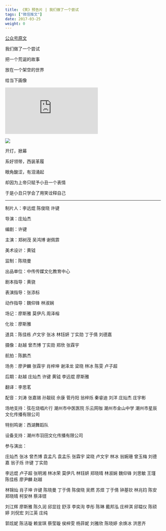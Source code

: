 ```yaml
---
title: 《笑》预告片 | 我们做了一个尝试
tags: ["微信推文"]
date: 2017-03-25
weight: 0
---
```

[公众号原文](https://mp.weixin.qq.com/s/suvkAbIjRor6qpHWvrbe4g)

我们做了一个尝试

把一个荒诞的故事

放在一个架空的世界

给当下画像

<iframe frameborder="0" src="https://v.qq.com/txp/iframe/player.html?vid=c038723f5rb" allowFullScreen="true"></iframe>

![](http://mmbiz.qpic.cn/mmbiz_jpg/kLF9qLYLB1WCL0ommmtdj5tT7yf9TOou6Wk6PcYRF6WGdn9q9s54vtHJWjZeItwgobya96qLiaZIuVvopa9p8xg/640?wx_fmt=jpeg&tp=webp&wxfrom=5&wx_lazy=1&wx_co=1)

开灯，掀幕

系好领带，西装革履

眼角酸涩，有泪涌起

却因为上帝只赋予小丑一个表情

于是小丑只学会了用笑诠释自己

---


制片人：李远焜  陈俊晓  许键

导演：庄灿杰

编剧：许键

主演：郑树茂 吴鸿博 谢佩霏

美术设计：黄钺

监制：陈晓曼

出品单位：中传传媒文化教育中心

剧本指导：黄骁

表演指导：张添标

动作指导：魏仰锋  林淑娴

场记：廖斯雅 莫伊凡  周泽榕

化妆：廖斯雅

道具：陈佳栋 卢文宇 张冰 林钰妍 丁实勋 丁于倩 刘德嘉

摄像：赵越 曾杰博 丁实勋 郑欣 张霖宇

航拍：陈鹏杰

场务：廖尹麟 张霖宇 肖梓坤 谢泽龙 梁晓 林冰 陈雯 卢子超

后期：赵越 庄灿杰 许键 黄钺 李远焜 廖斯雅 

翻译：李思茗

配音：刘涛 张嘉锡 孙靓砚 佘康 菅丹阳 翁梓烁 秦睿迪 刘洋 庄灿杰 庄宇彬

场地支持：弦在烧唱片行 潮州市中医医院 乐云网咖 潮州市金山中学 潮州市星辰文化传播有限公司

特别鸣谢：西湖舞蹈队

设备支持：潮州市羽田文化传播有限公司   

参与演出：

庄灿杰 张冰 曾杰博 袁孟凡 袁孟乐 张霖宇 梁晓 卢文宇 林冰 翁婉珊 曾玉梅 刘德嘉 翁子烁 许键 丁实勋 

李远焜 卢子超 张明湘 林冰荣 莫伊凡 林钰妍 郑晓晴 林淑娴 魏仰锋 刘思敏 王瑾 陈佳栋 廖尹麟 赵越 

林锦灿 肖子坤 许键 陈晓曼 丁于倩 陈俊晓 吴燃 苏煜 丁于倩 钟基钦 林兆钧 陈安 郑晓晴 柯安林 蔡泽铿 

刘江辉 廖斯雅 陈久润 邱显铨 舒淳 李奕洵 李彤 陈琳 戴邦泓 庄梓淇 邱韫仪 陈硕婷 刘倪宏 刘江英 庄纯 

郭炫妮 陈洁璇 赖宣琪 蔡莹璇 侯梓雯 杨菲妮 刘雅欣 陈晓婷 余焕冰 洪思齐

